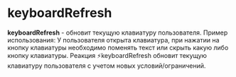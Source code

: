 # keyboardRefresh

**keyboardRefresh** - обновит текущую клавиатуру пользователя. Пример использования: У пользователя открыта клавиатура, при нажатии на кнопку клавиатуры необходимо поменять текст или скрыть какую либо кнопку клавиатуры. Реакция ⚡️keyboardRefresh обновит текущую клавиатуру пользователя с учетом новых условий/ограничений.





